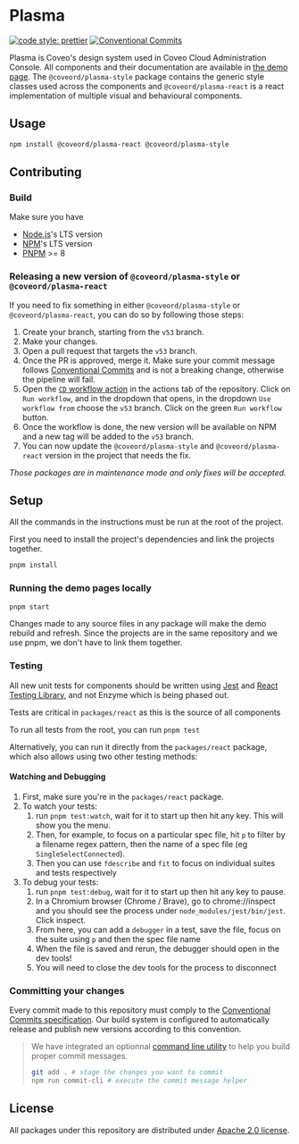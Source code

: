 # Plasma

[![code style: prettier](https://img.shields.io/badge/code_style-prettier-ff69b4.svg?style=flat-square)](https://github.com/prettier/prettier)
[![Conventional Commits](https://img.shields.io/badge/Conventional%20Commits-1.0.0-yellow.svg?style=flat-square&logo=appveyor)](https://conventionalcommits.org)

Plasma is Coveo's design system used in Coveo Cloud Administration Console. All components and their documentation are available in [the demo page](https://plasma.coveo.com/). The `@coveord/plasma-style` package contains the generic style classes used across the components and `@coveord/plasma-react` is a react implementation of multiple visual and behavioural components.

## Usage

```bash
npm install @coveord/plasma-react @coveord/plasma-style
```

## Contributing

### Build

Make sure you have

-   [Node.js](https://nodejs.org/)'s LTS version
-   [NPM](https://www.npmjs.com/package/npm)'s LTS version
-   [PNPM](https://pnpm.io/installation) >= 8

### Releasing a new version of `@coveord/plasma-style` or `@coveord/plasma-react`

If you need to fix something in either `@coveord/plasma-style` or `@coveord/plasma-react`, you can do so by following those steps:

1. Create your branch, starting from the `v53` branch.
2. Make your changes.
3. Open a pull request that targets the `v53` branch.
4. Once the PR is approved, merge it. Make sure your commit message follows [Conventional Commits](https://www.conventionalcommits.org/) and is not a breaking change, otherwise the pipeline will fail.
5. Open the [`CD` workflow action](https://github.com/coveo/plasma/actions/workflows/cd.yml) in the actions tab of the repository. Click on `Run workflow`, and in the dropdown that opens, in the dropdown `Use workflow from` choose the `v53` branch. Click on the green `Run workflow` button.
6. Once the workflow is done, the new version will be available on NPM and a new tag will be added to the `v53` branch.
7. You can now update the `@coveord/plasma-style` and `@coveord/plasma-react` version in the project that needs the fix.

_Those packages are in maintenance mode and only fixes will be accepted._

## Setup

All the commands in the instructions must be run at the root of the project.

First you need to install the project's dependencies and link the projects together.

```bash
pnpm install
```

### Running the demo pages locally

```bash
pnpm start
```

Changes made to any source files in any package will make the demo rebuild and refresh. Since the projects are in the same repository and we use pnpm, we don't have to link them together.

### Testing

All new unit tests for components should be written using [Jest](https://jestjs.io/) and [React Testing Library](https://testing-library.com/), and not Enzyme which is being phased out.

Tests are critical in `packages/react` as this is the source of all components

To run all tests from the root, you can run `pnpm test`

Alternatively, you can run it directly from the `packages/react` package, which also allows using two other testing methods:

#### Watching and Debugging

1. First, make sure you're in the `packages/react` package.
2. To watch your tests:
    1. run `pnpm test:watch`, wait for it to start up then hit any key. This will show you the menu.
    2. Then, for example, to focus on a particular spec file, hit `p` to filter by a filename regex pattern, then the name of a spec file (eg `SingleSelectConnected`).
    3. Then you can use `fdescribe` and `fit` to focus on individual suites and tests respectively
3. To debug your tests:
    1. run `pnpm test:debug`, wait for it to start up then hit any key to pause.
    2. In a Chromium browser (Chrome / Brave), go to chrome://inspect and you should see the process under `node_modules/jest/bin/jest`. Click inspect.
    3. From here, you can add a `debugger` in a test, save the file, focus on the suite using `p` and then the spec file name
    4. When the file is saved and rerun, the debugger should open in the dev tools!
    5. You will need to close the dev tools for the process to disconnect

### Committing your changes

Every commit made to this repository must comply to the [Conventional Commits specification](https://www.conventionalcommits.org/). Our build system is configured to automatically release and publish new versions according to this convention.

> We have integrated an optionnal [command line utility](https://github.com/commitizen/cz-cli) to help you build proper commit messages.
>
> ```bash
> git add . # stage the changes you want to commit
> npm run commit-cli # execute the commit message helper
> ```

## License

All packages under this repository are distributed under [Apache 2.0 license](LICENSE).
